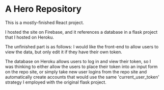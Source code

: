 # A Hero Repository
This is a mostly-finished React project.

I hosted the site on Firebase, and it references a database in a flask project that I hosted on Heroku.

The unfinished part is as follows: I would like the front-end to allow users to view the data, but only edit it if they have their own token.

The database on Heroku allows users to log in and view their token, so I was thinking to either allow the users to place their token
into an input form on the repo site, or simply take new user logins from the repo site and automatically create accounts that would use the same
'current_user_token' strategy I employed with the original flask project.
